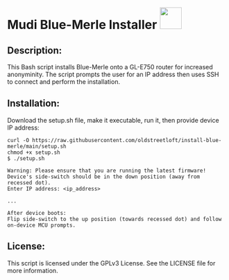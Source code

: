 # Mudi Blue-Merle Installer  <img src="https://user-images.githubusercontent.com/95660759/234453418-60f008a9-632b-4d48-bc9d-218ce659d304.png" width="50" height="50">
## Description:
This Bash script installs Blue-Merle onto a GL-E750 router for increased anonyminity. The script prompts the user for an IP address then uses SSH to connect and perform the installation.

## Installation:
Download the setup.sh file, make it executable, run it, then provide device IP address:

```
curl -O https://raw.githubusercontent.com/oldstreetloft/install-blue-merle/main/setup.sh
chmod +x setup.sh
$ ./setup.sh
```
```
Warning: Please ensure that you are running the latest firmware!
Device's side-switch should be in the down position (away from recessed dot).
Enter IP address: <ip_address>

...

After device boots:
Flip side-switch to the up position (towards recessed dot) and follow on-device MCU prompts.
```

## License:
This script is licensed under the GPLv3 License. See the LICENSE file for more information.
